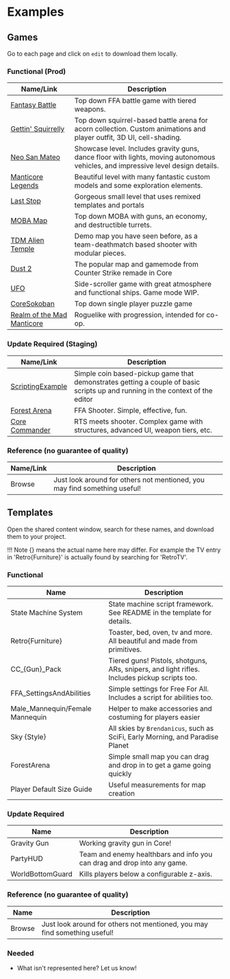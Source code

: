 # Examples

## Games

Go to each page and click on `edit` to download them locally.

### Functional (Prod)

Name/Link | Description
--- | ---
[Fantasy Battle](https://prod.manticoreplatform.com/games/3c99c03c572641a4b0bf999b029be5aa) | Top down FFA battle game with tiered weapons.
[Gettin' Squirrelly](https://prod.manticoreplatform.com/games/3920611ec2f0491db19edc4f775e1593) | Top down squirrel-based battle arena for acorn collection. Custom animations and player outfit, 3D UI, cell-shading.
[Neo San Mateo](https://prod.manticoreplatform.com/games/53db3990a2bc470790a3b1fc76ad22f6) | Showcase level. Includes gravity guns, dance floor with lights, moving autonomous vehicles, and impressive level design details.
[Manticore Legends](https://prod.manticoreplatform.com/games/3e2c1f2ec6b64865ac09ea12f96c552d) | Beautiful level with many fantastic custom models and some exploration elements.
[Last Stop](https://prod.manticoreplatform.com/games/9cd751d2d3fd4f55b5ac4a430121e5dd) | Gorgeous small level that uses remixed templates and portals
[MOBA Map](https://prod.manticoreplatform.com/games/2cda664a1d2448f49ba5c99e8708c4bc) | Top down MOBA with guns, an economy, and destructible turrets.
[TDM Alien Temple](https://prod.manticoreplatform.com/games/3d935d838b3045d6b85008913977b492) | Demo map you have seen before, as a team-deathmatch based shooter with modular pieces.
[Dust 2](https://prod.manticoreplatform.com/games/d86261d004034018bdd6c95d50412dc4) | The popular map and gamemode from Counter Strike remade in Core
[UFO](https://prod.manticoreplatform.com/games/fad179eff79a4573b50a6ecf82d8552f) | Side-scroller game with great atmosphere and functional ships. Game mode WIP.
[CoreSokoban](https://prod.manticoreplatform.com/games/2bff759c654746fda117f0f6e318ef94) | Top down single player puzzle game
[Realm of the Mad Manticore](https://prod.manticoreplatform.com/games/45d913976c0b44428bf56b55c8bccee9) | Roguelike with progression, intended for co-op.

### Update Required (Staging)

Name/Link | Description
--- | ---
[ScriptingExample](https://staging.manticoreplatform.com/games/b8efe9e824994eae963d618cdbcabbd1) | Simple coin based-pickup game that demonstrates getting a couple of basic scripts up and running in the context of the editor
[Forest Arena](https://staging.manticoreplatform.com/games/2dd012a4a582446d8e934052ad9bb7e5) | FFA Shooter. Simple, effective, fun.
[Core Commander](https://staging.manticoreplatform.com/games/56a3c1cdf682470389866779aeb250cb) | RTS meets shooter. Complex game with structures, advanced UI, weapon tiers, etc.

### Reference (no guarantee of quality)

Name/Link | Description
--- | ---
Browse | Just look around for others not mentioned, you may find something useful!

## Templates

Open the shared content window, search for these names, and download them to your project.

!!! Note
    {} means the actual name here may differ. For example the TV entry in
    'Retro{Furniture}' is actually found by searching for 'RetroTV'.

### Functional

Name | Description
--- | ---
State Machine System | State machine script framework. See README in the template for details.
Retro{Furniture} | Toaster, bed, oven, tv and more. All beautiful and made from primitives.
CC_{Gun}_Pack | Tiered guns! Pistols, shotguns, ARs, snipers, and light rifles. Includes pickup scripts too.
FFA_SettingsAndAbilities | Simple settings for Free For All. Includes a script for abilities too.
Male_Mannequin/Female Mannequin | Helper to make accessories and costuming for players easier
Sky {Style} | All skies by `Brendanicus`, such as SciFi, Early Morning, and Paradise Planet
ForestArena | Simple small map you can drag and drop in to get a game going quickly
Player Default Size Guide | Useful measurements for map creation

### Update Required

Name | Description
--- | ---
Gravity Gun | Working gravity gun in Core!
PartyHUD | Team and enemy healthbars and info you can drag and drop into any game.
WorldBottomGuard | Kills players below a configurable z-axis.

### Reference (no guarantee of quality)

Name | Description
--- | ---
Browse | Just look around for others not mentioned, you may find something useful!

### Needed

- What isn't represented here? Let us know!